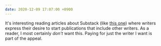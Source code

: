 ```yaml
---
date: 2020-12-09 17:07:00 +0900
---
```


It's interesting reading articles about Substack (like [this one](https://www.cjr.org/special_report/substackerati.php)) where writers express their desire to start publications that include other writers. As a reader, I most certainly _don't_ want this. Paying for just the writer I want is part of the appeal.
